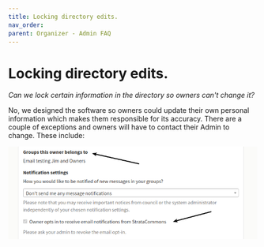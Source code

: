 ```yaml
---
title: Locking directory edits.
nav_order: 
parent: Organizer - Admin FAQ
---
```

# Locking directory edits.

*Can we lock certain information in the directory so owners can't change it?*

No, we designed the software so owners could update their own personal information which makes them responsible for its accuracy.  There are a couple of exceptions and owners will have to contact their Admin to change.  These include:

![updating](updatinginfo/updateinfo.png)

